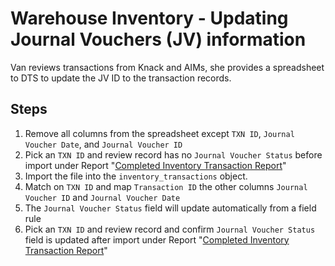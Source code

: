 # Warehouse Inventory  - Updating Journal Vouchers \(JV\) information

Van reviews transactions from Knack and AIMs, she provides a spreadsheet to DTS to update the JV ID to the transaction records.

## Steps

1. Remove all columns from the spreadsheet except `TXN ID`, `Journal Voucher Date`, and `Journal Voucher ID`
2. Pick an `TXN ID` and review record has no `Journal Voucher Status` before import under Report "[Completed Inventory Transaction Report](https://atd.knack.com/amd#inventory-reports/issued/)"
3. Import the file into the `inventory_transactions` object. 
4. Match on `TXN ID` and map `Transaction ID` the other columns `Journal Voucher ID` and `Journal Voucher Date`
5. The `Journal Voucher Status` field will update automatically from a field rule
6. Pick an `TXN ID` and review record and confirm `Journal Voucher Status` field is updated after import under Report "[Completed Inventory Transaction Report](https://atd.knack.com/amd#inventory-reports/issued/)"



